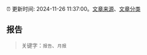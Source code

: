 :alarm_clock: 更新时间: 2024-11-26 11:37:00。[文章来源](/README.md)、[文章分类](/TAGS.md)

## 报告


> 关键字：`报告`、`月报`



